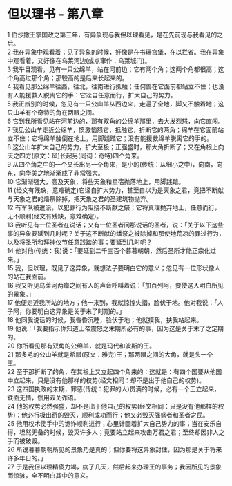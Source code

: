 # 但以理书 - 第八章
  
 1 伯沙撒王掌国政之第三年，有异象现与我但以理看见，是在先前现与我看见的之后。  
 2 我在异象中观看着；见了异象的时候，好像是在书珊宫堡，在以拦省。我在异象中观看着，又好像在乌莱河边(或点窜作：乌莱城门)。  
 3 我举目观看，见有一只公绵羊，站在河前边；它有两个角；这两个角都很高；这个角高过那个角；那较高的是后来长起来的。  
 4 我看见那公绵羊往西，往北，往南进行抵触；任何兽在它面前都站立不住；也没有人能援救人脱离它的手：它迳自任意而行，扩大自己的势力。  
 5 我正辨别的时候，忽见有一只公山羊从西边来，走遍了全地，脚又不触着地；这只山羊有个奇特的角在两眼之间。  
 6 它到我所看见站在河前边的，那有双角的公绵羊那里，去大发烈怒，向它直闯。  
 7 我见公山羊走近公绵羊，愤激恼怒它，抵触它，折断它的两角；绵羊在它面前站立不住；它将绵羊触倒在地上，用脚践踏它；没有能援救绵羊脱离它的手的。  
 8 这公山羊扩大自己的势力，扩大至极；正强盛时，那大角折断了；又在角根上向天之四方(原文：风)长起另(同词：奇特)四个角来。  
 9 从四个角之中的一个又长出另一个角来，是小的(传统：从细小之中)，向南，向东，向华美之地渐渐成了非常强大。  
 10 它渐渐强大，高及天象，将些天象和星宿抛落地上，用脚践踏。  
 11 (经文有残缺，意难确定)它迳自扩大势力，甚至自以为是天象之君，竟把不断献与天象之君的燔祭除掉，把天象之君的圣建筑物抛弃。  
 12 有军队被遣派，以犯罪行为阻挠不断献之祭；它将真理抛弃地上，任意而行，无不顺利(经文有残缺，意难确定)。  
 13 我听见有一位圣者在说话；又有一位圣者问那说话的圣者，说：「关于以下这些事的异象要延到几时呢？关于这不断献的燔祭之被除掉和那使地荒凉的罪过行为，以及将圣所和拜神仪节任意践踏的事；要延到几时呢？  
 14 他对他(传统：我)说：「要延到二千三百个暮暮朝朝，然后圣所才能正宗化过来。」  
 15 我，但以理，既见了这异象，就想法子要明白它的意义；忽见有一位形状像人的站在我面前。  
 16 我又听见乌莱河两岸之间有人的声音呼叫着说：「加百列阿，要使这人明白所见的景象。」  
 17 他便走近我所站的地方；他一来到，我就惊惶失措，脸伏于地。他对我说：「人子阿，你要明白这异象是关于末了时期的。」  
 18 他同我说话的时候，我昏昏沉睡，脸伏于地；他就摸我，扶我站起来。  
 19 他说：「我要指示你知道上帝震怒之末期所必有的事，因为这是关于末了之定期的。  
 20 你所看见那有双角的公绵羊，就是玛代和波斯的王。  
 21 那多毛的公山羊就是希腊(原文：雅完)王；那两眼之间的大角，就是头一个王。  
 22 至于那折断了的角，在其根上又立起四个角来的：这就是：有四个国要从他国中立起来，只是没有他那样的权势(经文相同：却不是出于他自己的权势)。  
 23 这四国执政的末期，罪恶(传统：犯罪的人)贯满的时候，必有一个王立起来，鉄面无情，惯用双关诈语。  
 24 他的权势必然强盛，却不是出于他自己的权势(经文相同：只是没有他那样的权势)：他必行极出奇的毁灭，顺利成功而行；他又必毁灭强盛者和圣者之民。  
 25 他用权术使手中的诡诈顺利进行；心里计画着扩大自己势力的事；当在安乐自得，坦然无备的时候，毁灭许多人；竟要站立起来攻击万君之君；至终却因非人之手而被破毁。  
 26 所说暮暮朝朝所见的景象乃是真的；但你要将这异象封住，因为那是关于将来许多年日的。」  
 27 于是我但以理精疲力竭，病了几天，然后起来办理王的事务；我因所见的景象而惊骇，全不明白其中的意义。
